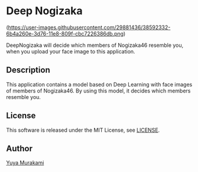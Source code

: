 Deep Nogizaka
====
(https://user-images.githubusercontent.com/29881436/38592332-6b4a260e-3d76-11e8-809f-cbc7226386db.png)

DeepNogizaka will decide which members of Nogizaka46 resemble you, when you upload your face image to this application.

## Description

This application contains a model based on Deep Learning with face images of members of Nogizaka46. By using this model, it decides which members resemble you.

## License

This software is released under the MIT License, see [LICENSE](https://github.com/YuyaMurakami/DeepNogizaka/blob/master/LICENSE).

## Author

[Yuya Murakami](https://twitter.com/yu8muraka3)
